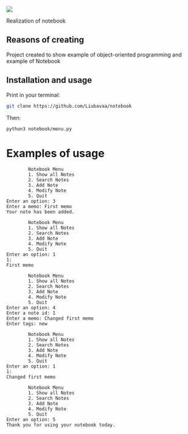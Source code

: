 ![](https://user-images.githubusercontent.com/92572643/155994463-b622bb9e-5173-4f74-a87f-2bb35f9f1e81.png)

Realization of notebook

## Reasons of creating

Project created to show example of object-oriented programming and example of Notebook

## Installation and usage

Print in your terminal:

```bash
git clone https://github.com/Liubavaa/notebook
```

Then:

```bash
python3 notebook/menu.py
```

# Examples of usage

```
        Notebook Menu
        1. Show all Notes
        2. Search Notes
        3. Add Note
        4. Modify Note
        5. Quit 
Enter an option: 3
Enter a memo: First memo
Your note has been added.
```

```
        Notebook Menu
        1. Show all Notes
        2. Search Notes
        3. Add Note
        4. Modify Note
        5. Quit 
Enter an option: 1
1: 
First memo
```

```
        Notebook Menu
        1. Show all Notes
        2. Search Notes
        3. Add Note
        4. Modify Note
        5. Quit 
Enter an option: 4
Enter a note id: 1
Enter a memo: Changed first memo
Enter tags: new
```

```
        Notebook Menu
        1. Show all Notes
        2. Search Notes
        3. Add Note
        4. Modify Note
        5. Quit 
Enter an option: 1
1: 
Changed first memo
```

```
        Notebook Menu
        1. Show all Notes
        2. Search Notes
        3. Add Note
        4. Modify Note
        5. Quit 
Enter an option: 5
Thank you for using your notebook today.
```
